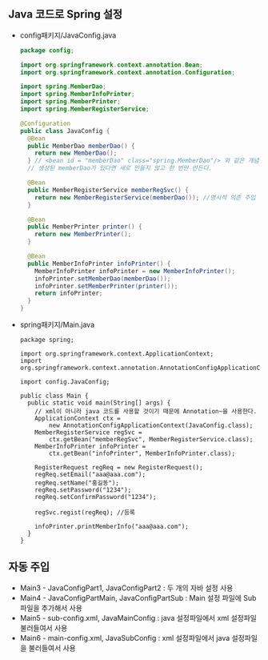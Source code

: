 ## Java 코드로 Spring 설정
- config패키지/JavaConfig.java
  ```java
  package config;

  import org.springframework.context.annotation.Bean;
  import org.springframework.context.annotation.Configuration;

  import spring.MemberDao;
  import spring.MemberInfoPrinter;
  import spring.MemberPrinter;
  import spring.MemberRegisterService;

  @Configuration
  public class JavaConfig {
    @Bean
    public MemberDao memberDao() {
      return new MemberDao();
    } // <bean id = "memberDao" class="spring.MemberDao"/> 와 같은 개념
    // 생성된 memberDao가 있다면 새로 만들지 않고 한 번만 만든다.

    @Bean
    public MemberRegisterService memberRegSvc() {
      return new MemberRegisterService(memberDao()); //명시적 의존 주입
    }

    @Bean
    public MemberPrinter printer() {
      return new MemberPrinter();
    }

    @Bean
    public MemberInfoPrinter infoPrinter() {
      MemberInfoPrinter infoPrinter = new MemberInfoPrinter();
      infoPrinter.setMemberDao(memberDao());
      infoPrinter.setMemberPrinter(printer());
      return infoPrinter;
    }
  }
  ```
- spring패키지/Main.java
  ```
  package spring;

  import org.springframework.context.ApplicationContext;
  import org.springframework.context.annotation.AnnotationConfigApplicationContext;

  import config.JavaConfig;

  public class Main {
    public static void main(String[] args) {
      // xml이 아니라 java 코드를 사용할 것이기 때문에 Annotation~을 사용한다.
      ApplicationContext ctx = 
          new AnnotationConfigApplicationContext(JavaConfig.class);
      MemberRegisterService regSvc = 
          ctx.getBean("memberRegSvc", MemberRegisterService.class);
      MemberInfoPrinter infoPrinter = 
          ctx.getBean("infoPrinter", MemberInfoPrinter.class);

      RegisterRequest regReq = new RegisterRequest();
      regReq.setEmail("aaa@aaa.com");
      regReq.setName("홍길동");
      regReq.setPassword("1234");
      regReq.setConfirmPassword("1234");

      regSvc.regist(regReq); //등록

      infoPrinter.printMemberInfo("aaa@aaa.com");
    }
  }
  ```

## 자동 주입
- Main3 - JavaConfigPart1, JavaConfigPart2 : 두 개의 자바 설정 사용
- Main4 - JavaConfigPartMain, JavaConfigPartSub : Main 설정 파일에 Sub 파일을 추가해서 사용
- Main5 - sub-config.xml, JavaMainConfig : java 설정파일에서 xml 설정파일 불러들여서 사용
- Main6 - main-config.xml, JavaSubConfig : xml 설정파일에서 java 설정파일을 불러들여서 사용
